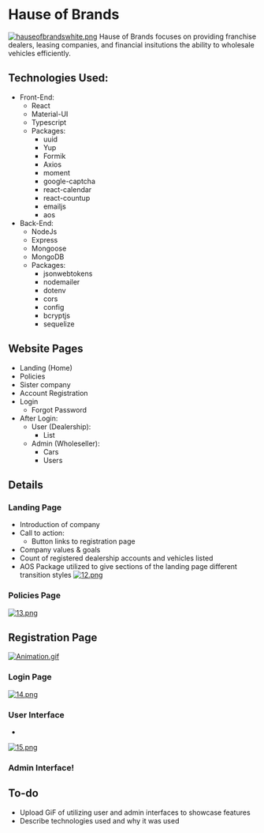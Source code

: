 # Hause of Brands
[![hauseofbrandswhite.png](https://i.postimg.cc/hvdB6NJv/hauseofbrandswhite.png)](https://postimg.cc/jntmJg4Y)
Hause of Brands focuses on providing franchise dealers, leasing companies, and financial insitutions the ability to wholesale vehicles efficiently.

## Technologies Used: 
* Front-End:
  * React
  * Material-UI
  * Typescript
  * Packages: 
    * uuid
    * Yup
    * Formik
    * Axios
    * moment
    * google-captcha
    * react-calendar
    * react-countup
    * emailjs
    * aos
* Back-End:
  *  NodeJs
  *  Express
  *  Mongoose
  *  MongoDB
  *  Packages: 
      *  jsonwebtokens
      *  nodemailer
      *  dotenv
      *  cors
      *  config
      *  bcryptjs
      *  sequelize

## Website Pages
* Landing (Home)
* Policies
* Sister company
* Account Registration
* Login
  * Forgot Password
* After Login:
  * User (Dealership):
    * List
  * Admin (Wholeseller):
    * Cars
    * Users

## Details
### Landing Page
*  Introduction of company
*  Call to action:
    *  Button links to registration page
*  Company values & goals
*  Count of registered dealership accounts and vehicles listed
*  AOS Package utilized to give sections of the landing page different transition styles
[![12.png](https://i.postimg.cc/cLF1LL32/12.png)](https://postimg.cc/9DqHxVJY)

### Policies Page
[![13.png](https://i.postimg.cc/qRPvHDK7/13.png)](https://postimg.cc/Fdx4jZDt)

## Registration Page
[![Animation.gif](https://i.postimg.cc/Twrx8dJK/Animation.gif)](https://postimg.cc/phX4zt7v)

### Login Page
[![14.png](https://i.postimg.cc/vTnD1wy9/14.png)](https://postimg.cc/bSzqMMsN)

### User Interface
*
[![15.png](https://i.postimg.cc/8kYCh5nS/15.png)](https://postimg.cc/SjWq4yhT)

### Admin Interface!


## To-do
* Upload GiF of utilizing user and admin interfaces to showcase features
* Describe technologies used and why it was used
